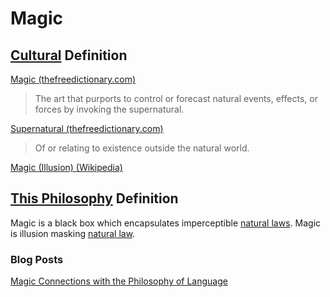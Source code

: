 # Magic

## [Cultural](./culture.md) Definition

<a href="http://www.thefreedictionary.com/magic" target="_blank">Magic (thefreedictionary.com)</a>

> The art that purports to control or forecast natural events, effects, or forces by invoking the supernatural.

<a href="http://www.thefreedictionary.com/supernatural" target="_blank">Supernatural (thefreedictionary.com)</a>

> Of or relating to existence outside the natural world.

<a href="http://en.wikipedia.org/wiki/Magic_(illusion)" target="_blank">Magic (Illusion) (Wikipedia)</a>

## [This Philosophy](./this-philosophy.md) Definition

Magic is a black box which encapsulates imperceptible [natural laws](./natural-law.md). Magic is illusion masking [natural law](./natural-law.md).

### Blog Posts

<a href="http://www.briantakita.com/posts/magic-connections-with-the-philosophy-of-language/" target="_blank">Magic Connections with the Philosophy of Language</a>
